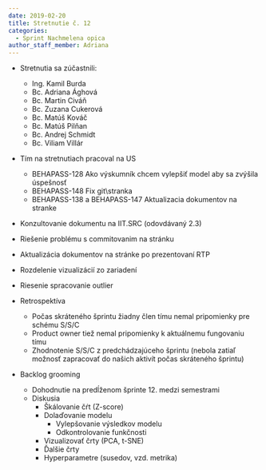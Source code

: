 ```yaml
---
date: 2019-02-20
title: Stretnutie č. 12
categories:
  - Sprint Nachmelena opica
author_staff_member: Adriana
---
```

- Stretnutia sa zúčastnili:
    - Ing. Kamil Burda
    - Bc. Adriana Ághová
    - Bc. Martin Civáň
    - Bc. Zuzana Cukerová
    - Bc. Matúš Kováč
    - Bc. Matúš Pilňan
    - Bc. Andrej Schmidt
    - Bc. Viliam Villár

- Tím na stretnutiach pracoval na US
    - BEHAPASS-128 Ako výskumník chcem vylepšiť model aby sa zvýšila úspešnosť
    - BEHAPASS-148 Fix git\stranka
    - BEHAPASS-138 a BEHAPASS-147 Aktualizacia dokumentov na stranke 

- Konzultovanie dokumentu na IIT.SRC (odovdávaný 2.3)
- Riešenie problému s commitovanim na stránku
- Aktualizácia dokumentov na stránke po prezentovaní RTP
- Rozdelenie vizualizácií zo zariadení 
- Riesenie spracovanie outlier
- Retrospektíva
    - Počas skráteného šprintu žiadny člen tímu nemal pripomienky pre schému S/S/C
    - Product owner tiež nemal pripomienky k aktuálnemu fungovaniu tímu
    - Zhodnotenie S/S/C z predchádzajúceho šprintu (nebola zatiaľ možnosť zapracovať do našich aktivít počas skráteného šprintu)
- Backlog grooming
    - Dohodnutie na predĺženom šprinte 12. medzi semestrami
    - Diskusia
        - Škálovanie čŕt (Z-score)
        - Dolaďovanie modelu 
            - Vylepšovanie výsledkov modelu
            - Odkontrolovanie funkčnosti
        - Vizualizovať črty (PCA, t-SNE)
        - Ďalšie črty
        - Hyperparametre (susedov, vzd. metrika)